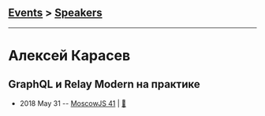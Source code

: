 ## [Events](../README.md) > [Speakers](../speakers.md)
---

# Алексей Карасев

## GraphQL и Relay Modern на практике
- 2018 May 31 -- [MoscowJS 41](https://youtu.be/f6JyNlEoWFs)  | [:notebook:](https://cloud.mail.ru/public/GVb7/XoF9UQv9w)  
